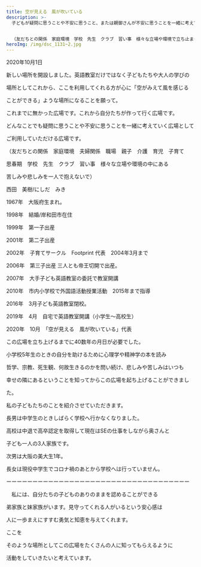 ```yaml
---
title: 空が見える　風が吹いている　
description: >-
  子どもが疑問に思うことや不安に思うこと、または親御さんが不安に思うことを一緒に考えていく広場です。


  （友だちとの関係　家庭環境　学校　先生　クラブ　習い事　様々な立場や環境で立ち止まって、考えてしまうようなときにそっと見守ってくれる場所として思い出してもらえるような広場）
heroImg: /img/dsc_1131~2.jpg
---
```

2020年10月1日

新しい場所を開設しました。英語教室だけではなく子どもたちや大人の学びの

場所としてこれから、ここを利用してくれる方が心に「空がみえて風を感じる

ことができる」ような場所になることを願って。

これまでに無かった広場です。これから自分たちが作って行く広場です。

どんなことでも疑問に思うことや不安に思うことを一緒に考えていく広場として

ご利用していただける広場です。

（友だちとの関係　家庭環境　夫婦関係　職場　親子　介護　育児　子育て　

思春期　学校　先生　クラブ　習い事　様々な立場や環境の中にある

苦しみや悲しみを一人で抱えないで）



西田　美樹/にしだ　みき

1967年　大阪府生まれ。

1998年　結婚/岸和田市在住

1999年　第一子出産 

2001年　第二子出産 

2002年　子育てサークル　Footprint 代表　2004年3月まで

2006年　第三子出産  三人とも帝王切開で出産。

2007年　大手子ども英語教室の委託で教室開講

2010年　市内小学校で外国語活動授業活動　2015年まで指導

2016年　3月子ども英語教室閉校。

2019年　4月　自宅で英語教室開講（小学生～高校生）

2020年　10月　「空が見える　風が吹いている」代表

この広場を立ち上げるまでに40数年の月日が必要でした。

小学校5年生のときの自分を助けるために心理学や精神学の本を読み

哲学、宗教、死生観、何故生きるのかを問い続け、悲しみや苦しみはいつも

幸せの隣にあるということを知ってからこの広場を起ち上げることができまし

た。

私の子どもたちのことを紹介させていただきます。

長男は中学生のときしばらく学校へ行かなくなりました。

高校は中退で高卒認定を取得して現在はSEの仕事をしながら奥さんと

子ども一人の3人家族です。

次男は大阪の美大生1年。

長女は現役中学生でコロナ禍のあとから学校へは行っていません。

ーーーーーーーーーーーーーーーーーーーーーーーーーーーーーーーーーーー

　私には、自分たちの子どものありのままを認めることができる

弟家族と妹家族がいます。見守ってくれる人がいるという安心感は

人に一歩まえにすすむ勇気と知恵を与えてくれます。

ここを

そのような場所としてこの広場をたくさんの人に知ってもらえるように

活動をしていきたいと考えています。